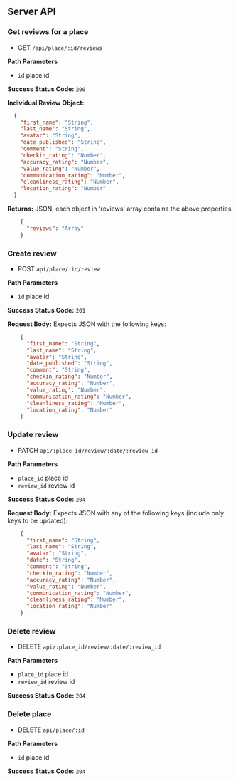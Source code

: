 ## Server API

### Get reviews for a place
  * GET `/api/place/:id/reviews`

**Path Parameters**
  * `id`  place id

**Success Status Code:** `200`

**Individual Review Object:**

```json
  {
    "first_name": "String",
    "last_name": "String",
    "avatar": "String",
    "date_published": "String",
    "comment": "String",
    "checkin_rating": "Number",
    "accuracy_rating": "Number",
    "value_rating": "Number",
    "communication_rating": "Number",
    "cleanliness_rating": "Number",
    "location_rating": "Number"
  }
```

**Returns:** JSON, each object in 'reviews' array contains the above properties

```json
    {
      "reviews": "Array"
    }
```

### Create review
  * POST `api/place/:id/review`

**Path Parameters**
  * `id` place id

**Success Status Code:** `201`

**Request Body:** Expects JSON with the following keys:

```json
    {
      "first_name": "String",
      "last_name": "String",
      "avatar": "String",
      "date_published": "String",
      "comment": "String",
      "checkin_rating": "Number",
      "accuracy_rating": "Number",
      "value_rating": "Number",
      "communication_rating": "Number",
      "cleanliness_rating": "Number",
      "location_rating": "Number"
    }
```

### Update review
  * PATCH `api/:place_id/review/:date/:review_id`

**Path Parameters**
  * `place_id` place id
  * `review_id` review id

**Success Status Code:** `204`

**Request Body:** Expects JSON with any of the following keys (include only keys to be updated):
```json
    {
      "first_name": "String",
      "last_name": "String",
      "avatar": "String",
      "date": "String",
      "comment": "String",
      "checkin_rating": "Number",
      "accuracy_rating": "Number",
      "value_rating": "Number",
      "communication_rating": "Number",
      "cleanliness_rating": "Number",
      "location_rating": "Number"
    }
```

### Delete review
  * DELETE `api/:place_id/review/:date/:review_id`

**Path Parameters**
  * `place_id` place id
  * `review_id` review id

**Success Status Code:** `204`

### Delete place
  * DELETE `api/place/:id`

**Path Parameters**
  * `id` place id

**Success Status Code:** `204`